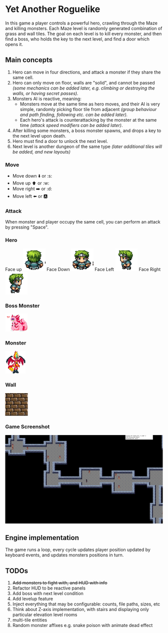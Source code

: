 # Yet Another Roguelike

In this game a player controls a powerful hero, crawling through the Maze and killing monsters. Each Maze level is
randomly generated combination of grass and wall tiles. The goal on each level is to kill every monster, and then find a
boss, who holds the key to the next level, and find a door which opens it.

## Main concepts

1. Hero can move in four directions, and attack a monster if they share the same cell.
2. Hero can only move on floor, walls are "solid", and cannot be passed _(some mechanics can be added later, e.g.
   climbing or destroying the walls, or having secret passes)._
3. Monsters AI is reactive, meaning:
    * Monsters move at the same time as hero moves, and their AI is very simple, randomly picking floor tile from
      adjacent _(group behaviour and path finding, following etc. can be added later)._
    * Each hero's attack is counterattacking by the monster at the same time _(attack speed modifiers can be added
      later)_.
4. After killing some monsters, a boss monster spawns, and drops a key to the next level upon death.
5. Hero must find a door to unlock the next level.
6. Next level is another dungeon of the same type _(later additional tiles will be added, and new layouts)_

### Move

- Move down :arrow_down: or :s:
- Move up :arrow_up: or :w:
- Move right :arrow_right: or :d:
- Move left :arrow_left: or :a:

### Attack

When monster and player occupy the same cell, you can perform an attack by pressing "Space".

### Hero

Face up ![Hero Face Up](src/main/resources/tiles/hero-up.gif)
Face Down ![Hero Face Down](src/main/resources/tiles/hero-down.gif)
Face Left ![Hero Face Left](src/main/resources/tiles/hero-left.gif)
Face Right ![Hero Face Right](src/main/resources/tiles/hero-right.gif)

### Boss Monster

![Boss Monster](src/main/resources/tiles/boss.png)

### Monster

![Monster](src/main/resources/tiles/monster.gif)

### Wall

![Wall](src/main/resources/tiles/wall.jpg)

### Game Screenshot

![Game Screenshot](screenshot.jpg)

## Engine implementation

The game runs a loop, every cycle updates player position updated by keyboard events, and updates monsters positions in
turn.

## TODOs

1. ~~Add monsters to fight with, and HUD with info~~
2. Refactor HUD to be reactive panels
3. Add boss with next level condition
4. Add levelup feature
5. Inject everything that may be configurable: counts, file paths, sizes, etc
6. Think about Z-axis implementation, with stairs and displaying only particular elevation level rooms
7. multi-tile entities
8. Random monster affixes e.g. snake poison with animate dead effect